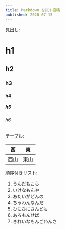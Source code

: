 ```yaml
---
title: Markdown を試す投稿
published: 2020-07-15
---
```


見出し:

# h1

## h2

### h3

#### h4

##### h5

###### h6

テーブル:

| 西 | 東 |
| --- | --- |
| 西山 | 東山 |

順序付きリスト:

1. うんだもこら
2. いけなもんや
3. あたいがどんの
4. ちゃわんなんだ
5. ひにひにさんども
6. あろもんせば
7. きれいなもんごわんさ
